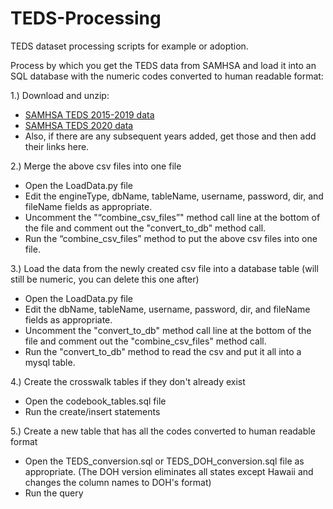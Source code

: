 # TEDS-Processing
TEDS dataset processing scripts for example or adoption.

Process by which you get the TEDS data from SAMHSA and load it into an SQL database 
with the numeric codes converted to human readable format:

1.) Download and unzip:
- [SAMHSA TEDS 2015-2019 data](https://www.datafiles.samhsa.gov/sites/default/files/field-uploads-protected/studies/TEDS-A-2015-2019/TEDS-A-2015-2019-datasets/TEDS-A-2015-2019-DS0001/TEDS-A-2015-2019-DS0001-bundles-with-study-info/TEDS-A-2015-2019-DS0001-bndl-data-csv.zip)
- [SAMHSA TEDS 2020 data](https://www.datafiles.samhsa.gov/sites/default/files/field-uploads-protected/studies/TEDS-A-2020/TEDS-A-2020-datasets/TEDS-A-2020-DS0001/TEDS-A-2020-DS0001-bundles-with-study-info/TEDS-A-2020-DS0001-bndl-data-csv_v1.zip)
- Also, if there are any subsequent years added, get those and then add their links here.

2.) Merge the above csv files into one file
 - Open the LoadData.py file
 - Edit the engineType, dbName, tableName, username, password, dir, and fileName fields as appropriate.
 - Uncomment the "“combine_csv_files”" method call line at the bottom of the file and comment out the "convert_to_db" method call.
 - Run the “combine_csv_files” method to put the above csv files into one file.

3.) Load the data from the newly created csv file into a database table (will still be numeric, you can delete this one after)
 - Open the LoadData.py file
 - Edit the dbName, tableName, username, password, dir, and fileName fields as appropriate.
 - Uncomment the "convert_to_db" method call line at the bottom of the file and comment out the "combine_csv_files" method call.
 - Run the "convert_to_db" method to read the csv and put it all into a mysql table.

4.) Create the crosswalk tables if they don't already exist
 - Open the codebook_tables.sql file 
 - Run the create/insert statements

5.) Create a new table that has all the codes converted to human readable format
 - Open the TEDS_conversion.sql or TEDS_DOH_conversion.sql file as appropriate.  (The DOH version eliminates all states except Hawaii and changes the column names to DOH's format)
 - Run the query
